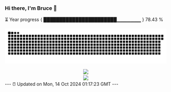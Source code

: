 ### Hi there, I'm Bruce 👋
⏳ Year progress { ███████████████████████▁▁▁▁▁▁▁ } 78.43 %

![](https://raw.githubusercontent.com/Swiftie13st/Swiftie13st/main/assets/github-contribution-grid-snake-dark.svg)


<div align="center"> <img src="https://metrics.lecoq.io/Swiftie13st?template=classic&config.timezone=Asia%2FShanghai"> </div>

<div align="center"> <img src="https://github-readme-streak-stats.herokuapp.com/?user=Swiftie13st" /> </div>
---
⏰ Updated on Mon, 14 Oct 2024 01:17:23 GMT
---

